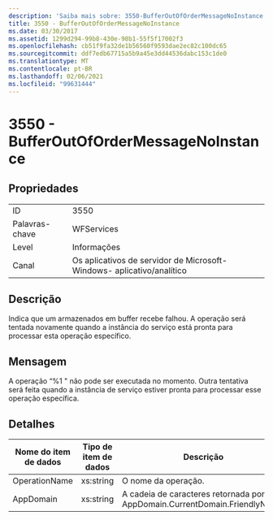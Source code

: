```yaml
---
description: 'Saiba mais sobre: 3550-BufferOutOfOrderMessageNoInstance'
title: 3550 - BufferOutOfOrderMessageNoInstance
ms.date: 03/30/2017
ms.assetid: 1299d294-99b8-430e-98b1-55f5f17002f3
ms.openlocfilehash: cb51f9fa32de1b56560f9593dae2ec82c100dc65
ms.sourcegitcommit: ddf7edb67715a5b9a45e3dd44536dabc153c1de0
ms.translationtype: MT
ms.contentlocale: pt-BR
ms.lasthandoff: 02/06/2021
ms.locfileid: "99631444"
---
```

# <a name="3550---bufferoutofordermessagenoinstance"></a>3550 - BufferOutOfOrderMessageNoInstance

## <a name="properties"></a>Propriedades  
  
|||  
|-|-|  
|ID|3550|  
|Palavras-chave|WFServices|  
|Level|Informações|  
|Canal|Os aplicativos de servidor de Microsoft-Windows- aplicativo/analítico|  
  
## <a name="description"></a>Descrição  

 Indica que um armazenados em buffer recebe falhou. A operação será tentada novamente quando a instância do serviço está pronta para processar esta operação específico.  
  
## <a name="message"></a>Mensagem  

 A operação “%1 " não pode ser executada no momento. Outra tentativa será feita quando a instância de serviço estiver pronta para processar esse operação específica.  
  
## <a name="details"></a>Detalhes  
  
|Nome do item de dados|Tipo de item de dados|Descrição|  
|--------------------|--------------------|-----------------|  
|OperationName|xs:string|O nome da operação.|  
|AppDomain|xs:string|A cadeia de caracteres retornada por AppDomain.CurrentDomain.FriendlyName.|
